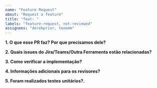 ```yaml
---
name: "Feature Request"
about: "Request a feature"
title: "feat: "
labels: "feature-request, not-reviewed"
assignees: "derekprior, tooomm"
---
```

<!--
Por favor, garanta que você leu e seguiu todos os processos e boas práticas.....
-->

**1. O que esse PR faz? Por que precisamos dele?**
<!-- Este item é obrigatório -->

**2. Quais issues do Jira/Teams/Outra Ferramenta estão relacionadas?**
<!-- Este item é obrigatório -->

**3. Como verificar a implementação?**
<!-- Este item é obrigatório -->

**4. Informações adicionais para os revisores?**
<!-- Este item é opcional -->

**5. Foram realizados testes unitários?.**
<!-- Este item é  obrigatório->
